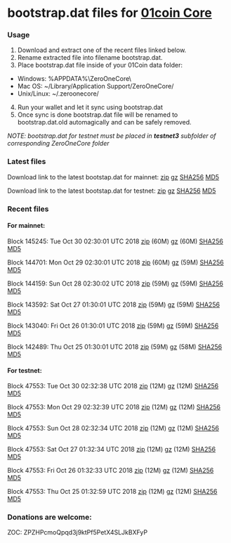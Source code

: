 # bootstrap.dat files for [01coin Core](https://01coin.io)

### Usage

1. Download and extract one of the recent files linked below.
2. Rename extracted file into filename bootstrap.dat.
3. Place bootstrap.dat file inside of your 01Coin data folder:
 - Windows: %APPDATA%\ZeroOneCore\
 - Mac OS: ~/Library/Application Support/ZeroOneCore/
 - Unix/Linux: ~/.zeroonecore/
4. Run your wallet and let it sync using bootstrap.dat
5. Once sync is done bootstrap.dat file will be renamed to bootstrap.dat.old automagically and can be safely removed.

_NOTE: bootstrap.dat for testnet must be placed in **testnet3** subfolder of corresponding ZeroOneCore folder_

### Latest files
Download link to the latest bootstap.dat for mainnet: [zip](https://files.01coin.io/mainnet/bootstrap.dat.zip) [gz](https://files.01coin.io/mainnet/bootstrap.dat.tar.gz) [SHA256](https://files.01coin.io/mainnet/sha256.txt) [MD5](https://files.01coin.io/mainnet/md5.txt)

Download link to the latest bootstap.dat for testnet: [zip](https://files.01coin.io/testnet/bootstrap.dat.zip) [gz](https://files.01coin.io/testnet/bootstrap.dat.tar.gz) [SHA256](https://files.01coin.io/testnet/sha256.txt) [MD5](https://files.01coin.io/testnet/md5.txt)

### Recent files

#### For mainnet:

Block 145245: Tue Oct 30 02:30:01 UTC 2018 [zip](https://files.01coin.io/mainnet/2018-10-30/bootstrap.dat.zip) (60M) [gz](https://files.01coin.io/mainnet/2018-10-30/bootstrap.dat.tar.gz) (60M) [SHA256](https://files.01coin.io/mainnet/2018-10-30/sha256.txt) [MD5](https://files.01coin.io/mainnet/2018-10-30/md5.txt)

Block 144701: Mon Oct 29 02:30:01 UTC 2018 [zip](https://files.01coin.io/mainnet/2018-10-29/bootstrap.dat.zip) (60M) [gz](https://files.01coin.io/mainnet/2018-10-29/bootstrap.dat.tar.gz) (59M) [SHA256](https://files.01coin.io/mainnet/2018-10-29/sha256.txt) [MD5](https://files.01coin.io/mainnet/2018-10-29/md5.txt)

Block 144159: Sun Oct 28 02:30:02 UTC 2018 [zip](https://files.01coin.io/mainnet/2018-10-28/bootstrap.dat.zip) (59M) [gz](https://files.01coin.io/mainnet/2018-10-28/bootstrap.dat.tar.gz) (59M) [SHA256](https://files.01coin.io/mainnet/2018-10-28/sha256.txt) [MD5](https://files.01coin.io/mainnet/2018-10-28/md5.txt)

Block 143592: Sat Oct 27 01:30:01 UTC 2018 [zip](https://files.01coin.io/mainnet/2018-10-27/bootstrap.dat.zip) (59M) [gz](https://files.01coin.io/mainnet/2018-10-27/bootstrap.dat.tar.gz) (59M) [SHA256](https://files.01coin.io/mainnet/2018-10-27/sha256.txt) [MD5](https://files.01coin.io/mainnet/2018-10-27/md5.txt)

Block 143040: Fri Oct 26 01:30:01 UTC 2018 [zip](https://files.01coin.io/mainnet/2018-10-26/bootstrap.dat.zip) (59M) [gz](https://files.01coin.io/mainnet/2018-10-26/bootstrap.dat.tar.gz) (59M) [SHA256](https://files.01coin.io/mainnet/2018-10-26/sha256.txt) [MD5](https://files.01coin.io/mainnet/2018-10-26/md5.txt)

Block 142489: Thu Oct 25 01:30:01 UTC 2018 [zip](https://files.01coin.io/mainnet/2018-10-25/bootstrap.dat.zip) (59M) [gz](https://files.01coin.io/mainnet/2018-10-25/bootstrap.dat.tar.gz) (58M) [SHA256](https://files.01coin.io/mainnet/2018-10-25/sha256.txt) [MD5](https://files.01coin.io/mainnet/2018-10-25/md5.txt)


#### For testnet:

Block 47553: Tue Oct 30 02:32:38 UTC 2018 [zip](https://files.01coin.io/testnet/2018-10-30/bootstrap.dat.zip) (12M) [gz](https://files.01coin.io/testnet/2018-10-30/bootstrap.dat.tar.gz) (12M) [SHA256](https://files.01coin.io/testnet/2018-10-30/sha256.txt) [MD5](https://files.01coin.io/testnet/2018-10-30/md5.txt)

Block 47553: Mon Oct 29 02:32:39 UTC 2018 [zip](https://files.01coin.io/testnet/2018-10-29/bootstrap.dat.zip) (12M) [gz](https://files.01coin.io/testnet/2018-10-29/bootstrap.dat.tar.gz) (12M) [SHA256](https://files.01coin.io/testnet/2018-10-29/sha256.txt) [MD5](https://files.01coin.io/testnet/2018-10-29/md5.txt)

Block 47553: Sun Oct 28 02:32:34 UTC 2018 [zip](https://files.01coin.io/testnet/2018-10-28/bootstrap.dat.zip) (12M) [gz](https://files.01coin.io/testnet/2018-10-28/bootstrap.dat.tar.gz) (12M) [SHA256](https://files.01coin.io/testnet/2018-10-28/sha256.txt) [MD5](https://files.01coin.io/testnet/2018-10-28/md5.txt)

Block 47553: Sat Oct 27 01:32:34 UTC 2018 [zip](https://files.01coin.io/testnet/2018-10-27/bootstrap.dat.zip) (12M) [gz](https://files.01coin.io/testnet/2018-10-27/bootstrap.dat.tar.gz) (12M) [SHA256](https://files.01coin.io/testnet/2018-10-27/sha256.txt) [MD5](https://files.01coin.io/testnet/2018-10-27/md5.txt)

Block 47553: Fri Oct 26 01:32:33 UTC 2018 [zip](https://files.01coin.io/testnet/2018-10-26/bootstrap.dat.zip) (12M) [gz](https://files.01coin.io/testnet/2018-10-26/bootstrap.dat.tar.gz) (12M) [SHA256](https://files.01coin.io/testnet/2018-10-26/sha256.txt) [MD5](https://files.01coin.io/testnet/2018-10-26/md5.txt)

Block 47553: Thu Oct 25 01:32:59 UTC 2018 [zip](https://files.01coin.io/testnet/2018-10-25/bootstrap.dat.zip) (12M) [gz](https://files.01coin.io/testnet/2018-10-25/bootstrap.dat.tar.gz) (12M) [SHA256](https://files.01coin.io/testnet/2018-10-25/sha256.txt) [MD5](https://files.01coin.io/testnet/2018-10-25/md5.txt)


### Donations are welcome:

ZOC: ZPZHPcmoQpqd3j9ktPf5PetX4SLJkBXFyP
